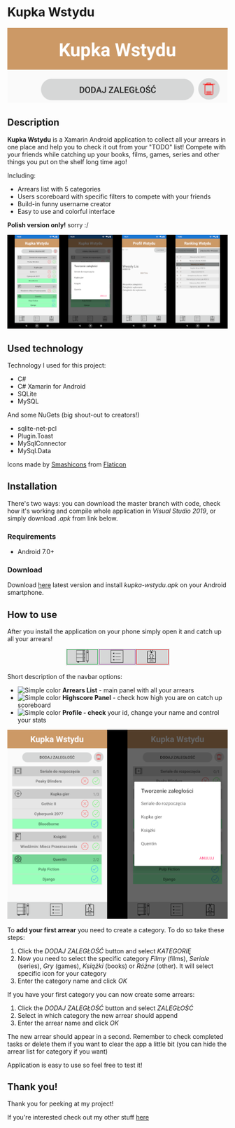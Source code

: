 # Kupka Wstydu
![It's a front pic!](https://github.com/alehee/KupkaWstydu/blob/main/git_res/front_github.png?raw=true)

## Description
**Kupka Wstydu** is a Xamarin Android application to collect all your arrears in one place and help you to check it out from your "TODO" list! Compete with your friends while catching up your books, films, games, series and other things you put on the shelf long time ago!

Including:
* Arrears list with 5 categories
* Users scoreboard with specific filters to compete with your friends
* Build-in funny username creator
* Easy to use and colorful interface

**Polish version only!** sorry :/

![This should be compilation image!](https://github.com/alehee/KupkaWstydu/blob/main/git_res/compilation.png?raw=true)

## Used technology
Technology I used for this project:
* C#
* C# Xamarin for Android
* SQLite
* MySQL

And some NuGets (big shout-out to creators!)
* sqlite-net-pcl
* Plugin.Toast
* MySqlConnector
* MySql.Data

Icons made by [Smashicons](https://www.flaticon.com/authors/smashicons) from [Flaticon](https://www.flaticon.com)

## Installation
There's two ways: you can download the master branch with code, check how it's working and compile whole application in *Visual Studio 2019*, or simply download *.apk* from link below.

  ### Requirements
  * Android 7.0+
  
  ### Download
  Download [here](https://drive.google.com/file/d/1OUTr_kGOP9prIyJb6pAtvHBZ87BEyaPW/view?usp=sharing) latest version and install *kupka-wstydu.apk* on your Android smartphone.
  
## How to use
After you install the application on your phone simply open it and catch up all your arrears!

<p align="center">
  <img src="https://github.com/alehee/KupkaWstydu/blob/main/git_res/bar.png">
</p>

Short description of the navbar options:
* ![Simple color](https://dummyimage.com/10x10/00ff00/00ff00) **Arrears List** - main panel with all your arrears
* ![Simple color](https://dummyimage.com/10x10/5f1d9c/5f1d9c) **Highscore Panel** - check how high you are on catch up scoreboard
* ![Simple color](https://dummyimage.com/10x10/ff0000/ff0000) **Profile - check** your id, change your name and control your stats

<p align="center">
  <img src="https://github.com/alehee/KupkaWstydu/blob/main/git_res/addtask.png">
</p>

To **add your first arrear** you need to create a category. To do so take these steps:
1. Click the *DODAJ ZALEGŁOŚĆ* button and select *KATEGORIĘ*
2. Now you need to select the specific category *Filmy* (films), *Seriale* (series), *Gry* (games), *Książki* (books) or *Różne* (other). It will select specific icon for your category
3. Enter the category name and click *OK*

If you have your first category you can now create some arrears:
1. Click the *DODAJ ZALEGŁOŚĆ* button and select *ZALEGŁOŚĆ*
2. Select in which category the new arrear should append
3. Enter the arrear name and click *OK*

The new arrear should appear in a second. Remember to check completed tasks or delete them if you want to clear the app a little bit (you can hide the arrear list for category if you want)

Application is easy to use so feel free to test it!

## Thank you!
Thank you for peeking at my project!

If you're interested check out my other stuff [here](https://github.com/alehee)
